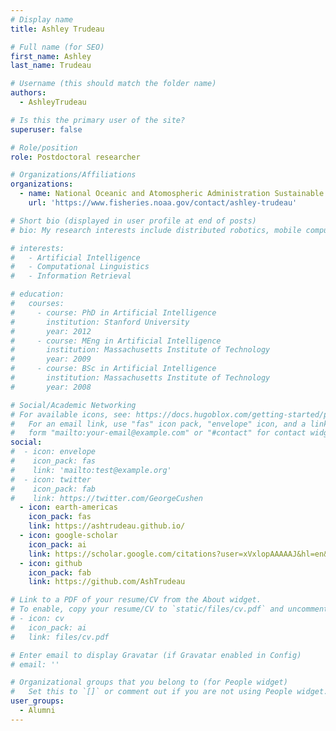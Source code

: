 ```yaml
---
# Display name
title: Ashley Trudeau

# Full name (for SEO)
first_name: Ashley
last_name: Trudeau

# Username (this should match the folder name)
authors:
  - AshleyTrudeau

# Is this the primary user of the site?
superuser: false

# Role/position
role: Postdoctoral researcher

# Organizations/Affiliations
organizations:
  - name: National Oceanic and Atomospheric Administration Sustainable Fisheries Division
    url: 'https://www.fisheries.noaa.gov/contact/ashley-trudeau'

# Short bio (displayed in user profile at end of posts)
# bio: My research interests include distributed robotics, mobile computing and programmable matter.

# interests:
#   - Artificial Intelligence
#   - Computational Linguistics
#   - Information Retrieval

# education:
#   courses:
#     - course: PhD in Artificial Intelligence
#       institution: Stanford University
#       year: 2012
#     - course: MEng in Artificial Intelligence
#       institution: Massachusetts Institute of Technology
#       year: 2009
#     - course: BSc in Artificial Intelligence
#       institution: Massachusetts Institute of Technology
#       year: 2008

# Social/Academic Networking
# For available icons, see: https://docs.hugoblox.com/getting-started/page-builder/#icons
#   For an email link, use "fas" icon pack, "envelope" icon, and a link in the
#   form "mailto:your-email@example.com" or "#contact" for contact widget.
social:
#  - icon: envelope
#    icon_pack: fas
#    link: 'mailto:test@example.org'
#  - icon: twitter
#    icon_pack: fab
#    link: https://twitter.com/GeorgeCushen
  - icon: earth-americas
    icon_pack: fas
    link: https://ashtrudeau.github.io/
  - icon: google-scholar
    icon_pack: ai
    link: https://scholar.google.com/citations?user=xVxlopAAAAAJ&hl=en&oi=ao
  - icon: github
    icon_pack: fab
    link: https://github.com/AshTrudeau

# Link to a PDF of your resume/CV from the About widget.
# To enable, copy your resume/CV to `static/files/cv.pdf` and uncomment the lines below.
# - icon: cv
#   icon_pack: ai
#   link: files/cv.pdf

# Enter email to display Gravatar (if Gravatar enabled in Config)
# email: ''

# Organizational groups that you belong to (for People widget)
#   Set this to `[]` or comment out if you are not using People widget.
user_groups:
  - Alumni
---
```

